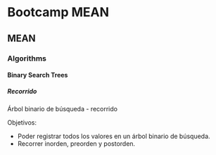 # Bootcamp MEAN
## MEAN
### Algorithms
#### Binary Search Trees
##### Recorrido

Árbol binario de búsqueda - recorrido

Objetivos:
* Poder registrar todos los valores en un árbol binario de búsqueda.
* Recorrer inorden, preorden y postorden.